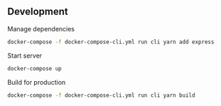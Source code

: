 ## Development

Manage dependencies

```bash
docker-compose -f docker-compose-cli.yml run cli yarn add express
```

Start server

```bash
docker-compose up
```

Build for production

```bash
docker-compose -f docker-compose-cli.yml run cli yarn build
```
